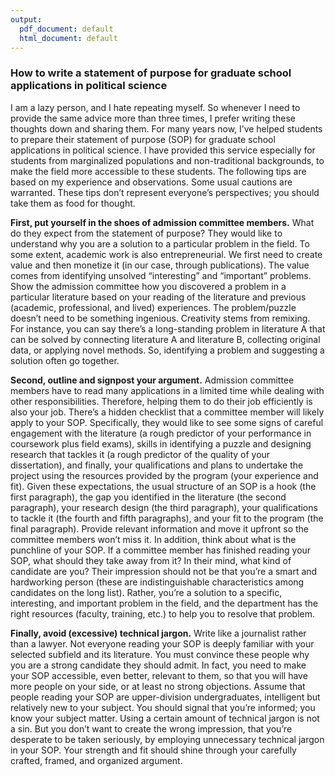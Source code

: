 ```yaml
---
output:
  pdf_document: default
  html_document: default
---
```


### How to write a statement of purpose for graduate school applications in political science

I am a lazy person, and I hate repeating myself. So whenever I need to provide the same advice more than three times, I prefer writing these thoughts down and sharing them. For many years now, I’ve helped students to prepare their statement of purpose (SOP) for graduate school applications in political science. I have provided this service especially for students from marginalized populations and non-traditional backgrounds, to make the field more accessible to these students. The following tips are based on my experience and observations. Some usual cautions are warranted. These tips don’t represent everyone’s perspectives; you should take them as food for thought.

**First, put yourself in the shoes of admission committee members.** What do they expect from the statement of purpose? They would like to understand why you are a solution to a particular problem in the field. To some extent, academic work is also entrepreneurial. We first need to create value and then monetize it (in our case, through publications). The value comes from identifying unsolved “interesting” and “important” problems. Show the admission committee how you discovered a problem in a particular literature based on your reading of the literature and previous (academic, professional, and lived) experiences. The problem/puzzle doesn’t need to be something ingenious. Creativity stems from remixing. For instance, you can say there’s a long-standing problem in literature A that can be solved by connecting literature A and literature B, collecting original data, or applying novel methods. So, identifying a problem and suggesting a solution often go together.

**Second, outline and signpost your argument.** Admission committee members have to read many applications in a limited time while dealing with other responsibilities. Therefore, helping them to do their job efficiently is also your job. There’s a hidden checklist that a committee member will likely apply to your SOP. Specifically, they would like to see some signs of careful engagement with the literature (a rough predictor of your performance in coursework plus field exams), skills in identifying a puzzle and designing research that tackles it (a rough predictor of the quality of your dissertation), and finally, your qualifications and plans to undertake the project using the resources provided by the program (your experience and fit). Given these expectations, the usual structure of an SOP is a hook (the first paragraph), the gap you identified in the literature (the second paragraph), your research design (the third paragraph), your qualifications to tackle it (the fourth and fifth paragraphs), and your fit to the program (the final paragraph). Provide relevant information and move it upfront so the committee members won’t miss it. In addition, think about what is the punchline of your SOP. If a committee member has finished reading your SOP, what should they take away from it? In their mind, what kind of candidate are you? Their impression should not be that you’re a smart and hardworking person (these are indistinguishable characteristics among candidates on the long list). Rather, you’re a solution to a specific, interesting, and important problem in the field, and the department has the right resources (faculty, training, etc.) to help you to resolve that problem.

**Finally, avoid (excessive) technical jargon.** Write like a journalist rather than a lawyer. Not everyone reading your SOP is deeply familiar with your selected subfield and its literature. You must convince these people why you are a strong candidate they should admit. In fact, you need to make your SOP accessible, even better, relevant to them, so that you will have more people on your side, or at least no strong objections. Assume that people reading your SOP are upper-division undergraduates, intelligent but relatively new to your subject. You should signal that you’re informed; you know your subject matter. Using a certain amount of technical jargon is not a sin. But you don’t want to create the wrong impression, that you’re desperate to be taken seriously, by employing unnecessary technical jargon in your SOP. Your strength and fit should shine through your carefully crafted, framed, and organized argument.
